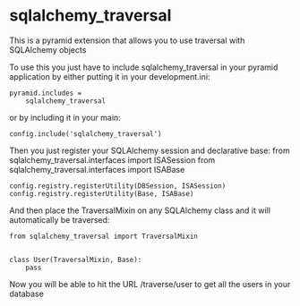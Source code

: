 sqlalchemy_traversal
====================

This is a pyramid extension that allows you to use traversal with SQLAlchemy objects

To use this you just have to include sqlalchemy_traversal in your pyramid application
by either putting it in your development.ini:

    pyramid.includes = 
        sqlalchemy_traversal

or by including it in your main:

    config.include('sqlalchemy_traversal')


Then you just register your SQLAlchemy session and declarative base:
    from sqlalchemy_traversal.interfaces import ISASession
    from sqlalchemy_traversal.interfaces import ISABase

    config.registry.registerUtility(DBSession, ISASession)
    config.registry.registerUtility(Base, ISABase)


And then place the TraversalMixin on any SQLAlchemy class and it will automatically
be traversed:

    from sqlalchemy_traversal import TraversalMixin
    
    
    class User(TraversalMixin, Base):
        pass


Now you will be able to hit the URL /traverse/user  to get all the users in your database
